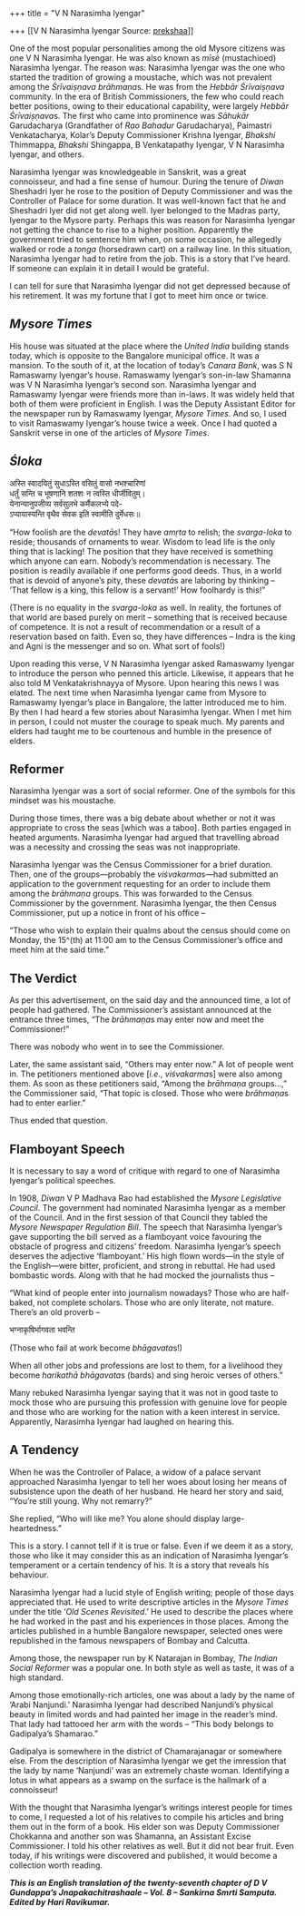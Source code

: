 +++
title = "V N Narasimha Iyengar"

+++
[[V N Narasimha Iyengar	Source: [prekshaa](https://www.prekshaa.in/v-n-narasimha-iyengar)]]

<div class="field field-name-body field-type-text-with-summary field-label-hidden">

<div class="field-items">

<div class="field-item even" property="content:encoded">

One of the most popular personalities among the old Mysore citizens was one V N Narasimha Iyengar. He was also known as *mīsè* (mustachioed) Narasimha Iyengar. The reason was: Narasimha Iyengar was the one who started the tradition of growing a moustache, which was not prevalent among the *Śrīvaiṣṇava* *brāhmaṇa*s. He was from the *Hebbār Śrīvaiṣṇava* community. In the era of British Commissioners, the few who could reach better positions, owing to their educational capability, were largely *Hebbār Śrīvaiṣṇava*s. The first who came into prominence was *Sāhukār* Garudacharya (Grandfather of *Rao Bahadur* Garudacharya), Paimastri Venkatacharya, Kolar’s Deputy Commissioner Krishna Iyengar, *Bhakshi* Thimmappa, *Bhakshi* Shingappa, B Venkatapathy Iyengar, V N Narasimha Iyengar, and others.

Narasimha Iyengar was knowledgeable in Sanskrit, was a great connoisseur, and had a fine sense of humour. During the tenure of *Diwan* Sheshadri Iyer he rose to the position of Deputy Commissioner and was the Controller of Palace for some duration. It was well-known fact that he and Sheshadri Iyer did not get along well. Iyer belonged to the Madras party, Iyengar to the Mysore party. Perhaps this was reason for Narasimha Iyengar not getting the chance to rise to a higher position. Apparently the government tried to sentence him when, on some occasion, he allegedly walked or rode a *tonga* (horsedrawn cart) on a railway line. In this situation, Narasimha Iyengar had to retire from the job. This is a story that I’ve heard. If someone can explain it in detail I would be grateful.

I can tell for sure that Narasimha Iyengar did not get depressed because of his retirement. It was my fortune that I got to meet him once or twice.

## *Mysore Times*

His house was situated at the place where the *United India* building stands today, which is opposite to the Bangalore municipal office. It was a mansion. To the south of it, at the location of today’s *Canara Bank*, was S N Ramaswamy Iyengar’s house. Ramaswamy Iyengar’s son-in-law Shamanna was V N Narasimha Iyengar’s second son. Narasimha Iyengar and Ramaswamy Iyengar were friends more than in-laws. It was widely held that both of them were proficient in English. I was the Deputy Assistant Editor for the newspaper run by Ramaswamy Iyengar, *Mysore Times*. And so, I used to visit Ramaswamy Iyengar’s house twice a week. Once I had quoted a Sanskrit verse in one of the articles of *Mysore Times*.

## *Śloka*

अस्ति स्वादयितुं सुधाऽस्ति वसितुं वासो नभश्चारिणां  
धर्तुं सन्ति च भूषणानि शतशः न त्वस्ति धीर्जीवितुम्।  
येनान्यानुपजीव्य सर्वसुलभे कर्मैकलभ्ये पदे-  
ऽप्यायास्यन्ति वृथैव सेवक इति स्वामीति दुर्मेधसः॥

“How foolish are the *devatā*s! They have *amṛta* to relish; the *svarga-loka* to reside; thousands of ornaments to wear. Wisdom to lead life is the only thing that is lacking! The position that they have received is something which anyone can earn. Nobody’s recommendation is necessary. The position is readily available if one performs good deeds. Thus, in a world that is devoid of anyone’s pity, these *devatā*s are laboring by thinking – ‘That fellow is a king, this fellow is a servant!’ How foolhardy is this!”

(There is no equality in the *svarga-loka* as well. In reality, the fortunes of that world are based purely on merit – something that is received because of competence. It is not a result of recommendation or a result of a reservation based on faith. Even so, they have differences – Indra is the king and Agni is the messenger and so on. What sort of fools!)

Upon reading this verse, V N Narasimha Iyengar asked Ramaswamy Iyengar to introduce the person who penned this article. Likewise, it appears that he also told M Venkatakrishnayya of Mysore. Upon hearing this news I was elated. The next time when Narasimha Iyengar came from Mysore to Ramaswamy Iyengar’s place in Bangalore, the latter introduced me to him. By then I had heard a few stories about Narasimha Iyengar. When I met him in person, I could not muster the courage to speak much. My parents and elders had taught me to be courtenous and humble in the presence of elders.

## Reformer

Narasimha Iyengar was a sort of social reformer. One of the symbols for this mindset was his moustache.

During those times, there was a big debate about whether or not it was appropriate to cross the seas \[which was a taboo\]. Both parties engaged in heated arguments. Narasimha Iyengar had argued that travelling abroad was a necessity and crossing the seas was not inappropriate.

Narasimha Iyengar was the Census Commissioner for a brief duration. Then, one of the groups—probably the *viśvakarma*s—had submitted an application to the government requesting for an order to include them among the *brāhmaṇa* groups. This was forwarded to the Census Commissioner by the government. Narasimha Iyengar, the then Census Commissioner, put up a notice in front of his office –

“Those who wish to explain their qualms about the census should come on Monday, the 15^(th) at 11:00 am to the Census Commissioner’s office and meet him at the said time.”

## The Verdict

As per this advertisement, on the said day and the announced time, a lot of people had gathered. The Commissioner’s assistant announced at the entrance three times, “The *brāhmaṇa*s may enter now and meet the Commissioner!”

There was nobody who went in to see the Commissioner.

Later, the same assistant said, “Others may enter now.” A lot of people went in. The petitioners mentioned above \[*i.e*., *viśvakarma*s\] were also among them. As soon as these petitioners said, “Among the *brāhmaṇa* groups…,” the Commissioner said, “That topic is closed. Those who were *brāhmaṇa*s had to enter earlier.”

Thus ended that question.

## Flamboyant Speech

It is necessary to say a word of critique with regard to one of Narasimha Iyengar’s political speeches.

In 1908, *Diwan* V P Madhava Rao had established the *Mysore Legislative Council*. The government had nominated Narasimha Iyengar as a member of the Council. And in the first session of that Council they tabled the *Mysore Newspaper Regulation Bill*. The speech that Narasimha Iyengar’s gave supporting the bill served as a flamboyant voice favouring the obstacle of progress and citizens’ freedom. Narasimha Iyengar’s speech deserves the adjective ‘flamboyant.’ His high flown words—in the style of the English—were bitter, proficient, and strong in rebuttal. He had used bombastic words. Along with that he had mocked the journalists thus –

“What kind of people enter into journalism nowadays? Those who are half-baked, not complete scholars. Those who are only literate, not mature. There’s an old proverb –

भग्नाकृषिर्भागवता भवन्ति

(Those who fail at work become *bhāgavata*s!)

When all other jobs and professions are lost to them, for a livelihood they become *harikathā bhāgavata*s (bards) and sing heroic verses of others.”

Many rebuked Narasimha Iyengar saying that it was not in good taste to mock those who are pursuing this profession with genuine love for people and those who are working for the nation with a keen interest in service. Apparently, Narasimha Iyengar had laughed on hearing this.

## A Tendency

When he was the Controller of Palace, a widow of a palace servant approached Narasimha Iyengar to tell her woes about losing her means of subsistence upon the death of her husband. He heard her story and said, “You’re still young. Why not remarry?”

She replied, “Who will like me? You alone should display large-heartedness.”

This is a story. I cannot tell if it is true or false. Even if we deem it as a story, those who like it may consider this as an indication of Narasimha Iyengar’s temperament or a certain tendency of his. It is a story that reveals his behaviour.

Narasimha Iyengar had a lucid style of English writing; people of those days appreciated that. He used to write descriptive articles in the *Mysore Times* under the title ‘*Old Scenes Revisited*.’ He used to describe the places where he had worked in the past and his experiences in those places. Among the articles published in a humble Bangalore newspaper, selected ones were republished in the famous newspapers of Bombay and Calcutta.

Among those, the newspaper run by K Natarajan in Bombay, *The Indian Social Reformer* was a popular one. In both style as well as taste, it was of a high standard.

Among those emotionally-rich articles, one was about a lady by the name of ‘Arabi Nanjundi.’ Narasimha Iyengar had described Nanjundi’s physical beauty in limited words and had painted her image in the reader’s mind. That lady had tattooed her arm with the words – “This body belongs to Gadipalya’s Shamarao.”

Gadipalya is somewhere in the district of Chamarajanagar or somewhere else. From the description of Narasimha Iyengar we get the imression that the lady by name ‘Nanjundi’ was an extremely chaste woman. Identifying a lotus in what appears as a swamp on the surface is the hallmark of a connoisseur!

With the thought that Narasimha Iyengar’s writings interest people for times to come, I requested a lot of his relatives to compile his articles and bring them out in the form of a book. His elder son was Deputy Commissioner Chokkanna and another son was Shamanna, an Assistant Excise Commissioner. I told his other relatives as well. But it did not bear fruit. Even today, if his writings were discovered and published, it would become a collection worth reading.

***This is an English translation of the twenty-seventh chapter of D V Gundappa’s Jnapakachitrashaale – Vol. 8 – Sankirna Smrti Samputa. Edited by Hari Ravikumar.***

</div>

</div>

</div>
